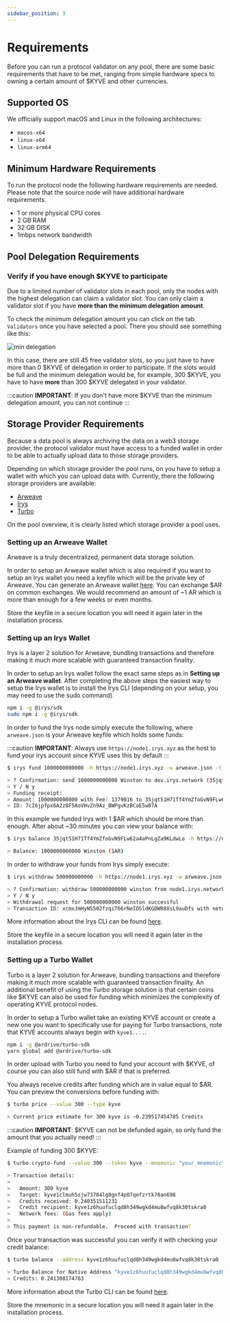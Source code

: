 ```yaml
---
sidebar_position: 3
---
```


# Requirements

Before you can run a protocol validator on any pool, there are some basic requirements that have to be met, ranging from simple hardware specs to owning a certain amount of \$KYVE and other currencies.

## Supported OS

We officially support macOS and Linux in the following architectures:

- `macos-x64`
- `linux-x64`
- `linux-arm64`

## Minimum Hardware Requirements

To run the protocol node the following hardware requirements are needed. Please note that the source node will have additional hardware requirements.

- 1 or more physical CPU cores
- 2 GB RAM
- 32 GB DISK
- 1mbps network bandwidth

## Pool Delegation Requirements

### Verify if you have enough \$KYVE to participate

Due to a limited number of validator slots in each pool, only the nodes with the highest delegation can claim
a validator slot. You can only claim a validator slot if you have **more than the minimum delegation amount**.

To check the minimum delegation amount you can click on the tab `Validators` once you have selected a pool. There you should see something like this:

![min delegation](/img/min_delegation.png)

In this case, there are still 45 free validator slots, so you just have to have more than 0 \$KYVE of delegation in order to participate. If the slots would be full and the minimum delegation would be, for example,
300 \$KYVE, you have to have **more** than 300 \$KYVE delegated in your validator.

:::caution
**IMPORTANT**: If you don't have more \$KYVE than the minimum delegation amount, you can not continue
:::

## Storage Provider Requirements

Because a data pool is always archiving the data on a web3 storage provider, the protocol validator
must have access to a funded wallet in order to be able to actually upload data to those storage providers.

Depending on which storage provider the pool runs, on you have to setup a wallet with which you can upload
data with. Currently, there the following storage providers are available:

- [Arweave](https://arweave.org)
- [Irys](https://irys.xyz)
- [Turbo](https://ardrive.io/turbo-bundler/)

On the pool overview, it is clearly listed which storage provider a pool uses.

### Setting up an Arweave Wallet

Arweave is a truly decentralized, permanent data storage solution.

In order to setup an Arweave wallet which is also required if you want to setup an Irys wallet you need a keyfile which will be the private key of Arweave.
You can generate an Arweave wallet [here](https://arweave.app/). You can exchange $AR on common exchanges. We would recommend an amount of ~1 AR which is more than enough for a few weeks or even months.

Store the keyfile in a secure location you will need it again later in the installation process.

### Setting up an Irys Wallet

Irys is a layer 2 solution for Arweave, bundling transactions and therefore making it much more scalable
with guaranteed transaction finality.

In order to setup an Irys wallet follow the exact same steps as in **Setting up an Arweave wallet**. After
completing the above steps the easiest way to setup the Irys wallet is to install the Irys CLI
(depending on your setup, you may need to use the sudo command).

```bash
npm i -g @irys/sdk
sudo npm i -g @irys/sdk
```

In order to fund the Irys node simply execute the following, where `arweave.json` is your Arweave keyfile
which holds some funds:

:::caution
**IMPORTANT**: Always use `https://node1.irys.xyz` as the host to fund your irys account since KYVE uses this by default
:::

```bash
$ irys fund 1000000000000 -h https://node1.irys.xyz -w arweave.json -t arweave

> ? Confirmation: send 1000000000000 Winston to dev.irys.network (35jqt51H71Tf4YmZfoGvN9FLw62a4aPnLgZa9KLdwLo)?
> Y / N y
> Funding receipt:
> Amount: 1000000000000 with Fee: 1379016 to 35jqt51H71Tf4YmZfoGvN9FLw62a4aPnLgZa9KLdwLo
> ID: 7cI6jpfpx6A2z8F5AoVHvZn9Az_BWPgvKzBCoE5w07A
```

In this example we funded Irys with 1 $AR which should be more than enough. After about ~30 minutes
you can view your balance with:

```bash
$ irys balance 35jqt51H71Tf4YmZfoGvN9FLw62a4aPnLgZa9KLdwLo -h https://node1.irys.xyz -t arweave

> Balance: 1000000000000 Winston (1AR)
```

In order to withdraw your funds from Irys simply execute:

```bash
$ irys withdraw 500000000000 -h https://node1.irys.xyz -w arweave.json -t arweave

> ? Confirmation: withdraw 500000000000 winston from node1.irys.network (35jqt51H71Tf4YmZfoGvN9FLw62a4aPnLgZa9KLdwLo)?
> Y / N y
> Withdrawal request for 500000000000 winston successful
> Transaction ID: xcmxJmHyNS502fzqiT66rNeIOSldKGDWR8XsL9auDfs with network fee 1379016 for a total cost of 2858032
```

More information about the Irys CLI can be found [here](https://docs.irys.xyz/developer-docs/cli).

Store the keyfile in a secure location you will need it again later in the installation process.

### Setting up a Turbo Wallet

Turbo is a layer 2 solution for Arweave, bundling transactions and therefore making it much more scalable
with guaranteed transaction finality. An additional benefit of using the Turbo storage solution is that
certain coins like $KYVE can also be used for funding which minimizes the complexity of operating KYVE
protocol nodes.

In order to setup a Turbo wallet take an existing KYVE account or create a new one you want to specifically use
for paying for Turbo transactions, note that KYVE accounts always begin with `kyve1....`.

```bash
npm i -g @ardrive/turbo-sdk
yarn global add @ardrive/turbo-sdk
```

In order upload with Turbo you need to fund your account with $KYVE, of course you can also still
fund with $AR if that is preferred.

You always receive credits after funding which are in value equal to $AR. You can preview the conversions
before funding with:

```bash
$ turbo price --value 300 --type kyve

> Current price estimate for 300 kyve is ~0.239517454785 Credits
```

:::caution
**IMPORTANT**: $KYVE can not be defunded again, so only fund the amount that you actually need!
:::

Example of funding 300 $KYVE:

```bash
$ turbo crypto-fund --value 300 --token kyve --mnemonic "your_mnemonic"

> Transaction details:
>
>   Amount: 300 kyve
>   Target: kyve1clmuh5sjw73784lg0gnf4p07qefzrtk78an698
>   Credits received: 0.240351511231
>   Credit recipient: kyve1z6huufuclqd8h349wgkd4mu8wfvq8k30tskra0
>   Network fees: (Gas fees apply)
>
> This payment is non-refundable.  Proceed with transaction?
```

Once your transaction was successful you can verify it with checking your credit balance:

```bash
$ turbo balance --address kyve1z6huufuclqd8h349wgkd4mu8wfvq8k30tskra0

> Turbo Balance for Native Address "kyve1z6huufuclqd8h349wgkd4mu8wfvq8k30tskra0"
> Credits: 0.241308174763
```

More information about the Turbo CLI can be found [here](https://github.com/ardriveapp/turbo-sdk?tab=readme-ov-file).

Store the mnemonic in a secure location you will need it again later in the installation process.
